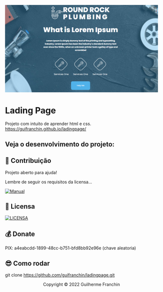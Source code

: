 
<img src="./example.png" alt="exemplo imagem">

# Lading Page

Projeto com intuito de aprender html e css.
https://guifranchin.github.io/ladingpage/

## Veja o desenvolvimento do projeto:

## 🤝 Contribuição

Projeto aberto para ajuda!

Lembre de seguir os requisitos da licensa...

[![Manual](https://img.shields.io/badge/Manual-999999?style=for-the-badge&logo=BookStack&logoColor=white
)](https://github.com/seu-usuario/seu-repositorio/manual.md)

## 🔖 Licensa
[![LICENSA](https://img.shields.io/badge/Custom_GPL_3.0-E58080?style=for-the-badge&logo=bookstack&logoColor=white)](/LICENSE)

## 💰 Donate
PIX: a4eabcdd-1899-48cc-b751-bfd8bb92e96e (chave aleatoria)

## 😎 Como rodar

git clone https://github.com/guifranchin/ladingpage.git

<p align="center">Copyright © 2022 Guilherme Franchin</p>
